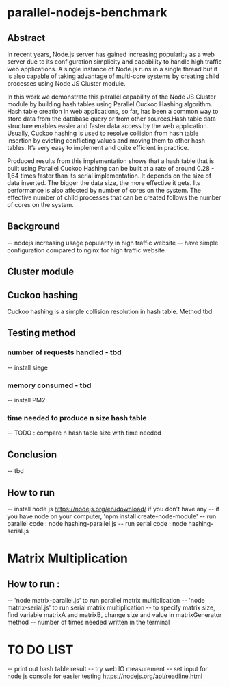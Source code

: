 # parallel-nodejs-benchmark

## Abstract

In recent years, Node.js server has gained increasing popularity as a web server due to its configuration simplicity and capability to handle high traffic web applications. A single instance of Node.js runs in a single thread but it is also capable of taking advantage of multi-core systems by creating child processes using Node JS Cluster module.

In this work we demonstrate this parallel capability of the Node JS Cluster module by building hash tables using Parallel Cuckoo Hashing algorithm. Hash table creation in web applications, so far, has been a common way to store data from the database query or from other sources.Hash table data structure enables easier and faster data access by the web application. Usually, Cuckoo hashing is used to resolve collision from hash table insertion by evicting conflicting values and moving them to other hash tables. It’s very easy to implement and quite efficient in practice.

Produced results from this implementation shows that a hash table that is built using Parallel Cuckoo Hashing can be built at a rate of around 0.28 - 1,64 times faster than its serial implementation. It depends on the size of data inserted. The bigger the data size, the more
effective it gets. Its performance is also affected by number of cores on the system. The effective number of child processes that can be created follows the number of cores on the system.

## Background

-- nodejs increasing usage popularity in high traffic website
-- have simple configuration compared to nginx for high traffic website

## Cluster module


## Cuckoo hashing

Cuckoo hashing is a simple collision resolution in hash table.
Method tbd

## Testing method

### number of requests handled - tbd

-- install siege

### memory consumed - tbd

-- install PM2

### time needed to produce n size hash table

-- TODO : compare n hash table size with time needed

## Conclusion

-- tbd


## How to run
-- install node js https://nodejs.org/en/download/ if you don't have any
-- if you have node on your computer, 'npm install create-node-module'
-- run parallel code : node hashing-parallel.js
-- run serial code : node hashing-serial.js


# Matrix Multiplication

## How to run :
-- 'node matrix-parallel.js' to run parallel matrix multiplication
-- 'node matrix-serial.js' to run serial matrix multiplication
-- to specify matrix size, find variable matrixA and matrixB, change size and value in matrixGenerator method
-- number of times needed written in the terminal

# TO DO LIST
-- print out hash table result
-- try web IO measurement
-- set input for node js console for easier testing https://nodejs.org/api/readline.html
